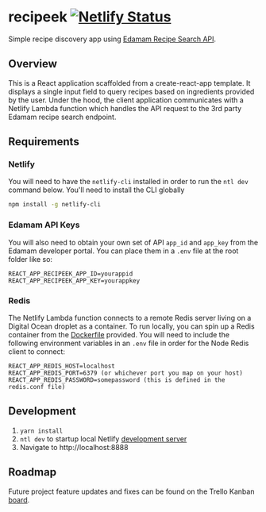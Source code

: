# recipeek [![Netlify Status](https://api.netlify.com/api/v1/badges/28f46ad0-bcba-4979-a39e-4d005b9718a1/deploy-status)](https://app.netlify.com/sites/recipeeek/deploys)
Simple recipe discovery app using [Edamam Recipe Search API](https://developer.edamam.com/).

## Overview

This is a React application scaffolded from a create-react-app template. It displays a single input field to query recipes based on ingredients provided by the user. Under the hood, the client application communicates with a Netlify Lambda function which handles the API request to the 3rd party Edamam recipe search endpoint.


## Requirements

### Netlify
You will need to have the `netlify-cli` installed in order to run the `ntl dev` command below. You'll need to install the CLI globally

```bash
npm install -g netlify-cli
``` 

### Edamam API Keys
You will also need to obtain your own set of API `app_id` and `app_key` from the Edamam developer portal. You can place them in a `.env` file at the root folder like so:

```
REACT_APP_RECIPEEK_APP_ID=yourappid
REACT_APP_RECIPEEK_APP_KEY=yourappkey
```

### Redis
The Netlify Lambda function connects to a remote Redis server living on a Digital Ocean droplet as a container. To run locally, you can spin up a Redis container from the [Dockerfile](docker/redis/Dockerfile) provided. You will need to include the following environment variables in an `.env` file in order for the Node Redis client to connect:

```
REACT_APP_REDIS_HOST=localhost
REACT_APP_REDIS_PORT=6379 (or whichever port you map on your host)
REACT_APP_REDIS_PASSWORD=somepassword (this is defined in the redis.conf file)
```

## Development

1. ``yarn install``
2. ``ntl dev`` to startup local Netlify [development server](https://github.com/netlify/cli/blob/master/docs/netlify-dev.md)
3. Navigate to http://localhost:8888

## Roadmap

Future project feature updates and fixes can be found on the Trello Kanban [board](https://trello.com/b/YtfNLGC4/recipeek).
